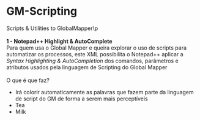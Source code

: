 # GM-Scripting
Scripts &amp; Utilities to GlobalMapper\p
<br /><br /><b> 1 - Notepad++ Highlight &amp; AutoComplete</b>
<br />Para quem usa o Global Mapper e queira explorar o uso de scripts para automatizar os processos, este XML possibilita o Notepad++ aplicar a <i>Syntax Highlighting & AutoCompletion</i> dos comandos, parâmetros e atributos usados pela linguagem de Scripting do Global Mapper
<br /><br />O que é que faz?
<br /> 
<ul>
  <li>Irá colorir automaticamente as palavras que fazem parte da linguagem de script do GM de forma a serem mais perceptíveis</li>
  <li>Tea</li>
  <li>Milk</li>
</ul> 

